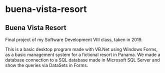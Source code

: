 # buena-vista-resort
## Buena Vista Resort
Final project of my Software Development VIII class, taken in 2019.

This is a basic desktop program made with VB.Net using Windows Forms, as a basic management system for a fictional resort in Panama. 
We made a database connection to a SQL database made in Microsoft SQL Server and show the queries via DataSets in Forms.
